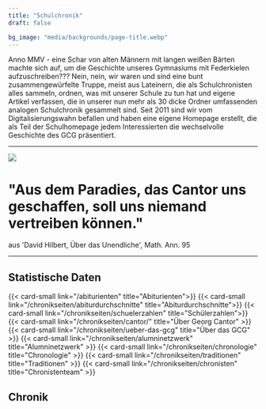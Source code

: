 ```yaml
---
title: "Schulchronik"
draft: false

bg_image: "media/backgrounds/page-title.webp"
---
```

Anno MMV - eine Schar von alten Männern mit langen weißen Bärten machte sich auf,
um die Geschichte unseres Gymnasiums mit Federkielen aufzuschreiben??? Nein, nein,
wir waren und sind eine bunt zusammengewürfelte Truppe, meist aus Lateinern, die
als Schulchronisten alles sammeln, ordnen, was mit unserer Schule zu tun hat und
eigene Artikel verfassen, die in unserer nun mehr als 30 dicke Ordner umfassenden
analogen Schulchronik gesammelt sind. Seit 2011 sind wir vom Digitalisierungswahn
befallen und haben eine eigene Homepage erstellt, die als Teil der Schulhomepage
jedem Interessierten die wechselvolle Geschichte des GCG präsentiert.

---
<div class="row">
<div class="col-3">
<img src="/media/schulchronik/cantor1.webp">
</div>
<div class="col-9">
<h1>"Aus dem Paradies, das Cantor uns geschaffen, soll uns niemand vertreiben können."</h1>
aus 'David Hilbert, Über das Unendliche', Math. Ann. 95
</div>
</div>

---

## Statistische Daten

<div class="row">
    {{< card-small link="/abiturienten" title="Abiturienten">}}
    {{< card-small link="/chronikseiten/abiturdurchschnitte" title="Abiturdurchschnitte">}}
    {{< card-small link="/chronikseiten/schuelerzahlen" title="Schülerzahlen">}}
    {{< card-small link="/chronikseiten/cantor/" title="Über Georg Cantor" >}}
    {{< card-small link="/chronikseiten/ueber-das-gcg" title="Über das GCG" >}}
    {{< card-small link="/chronikseiten/alumninetzwerk" title="Alumninetzwerk" >}}
    {{< card-small link="/chronikseiten/chronologie" title="Chronologie" >}}
    {{< card-small link="/chronikseiten/traditionen" title="Traditionen" >}}
    {{< card-small link="/chronikseiten/chronisten" title="Chronistenteam" >}}
</div>


## Chronik
